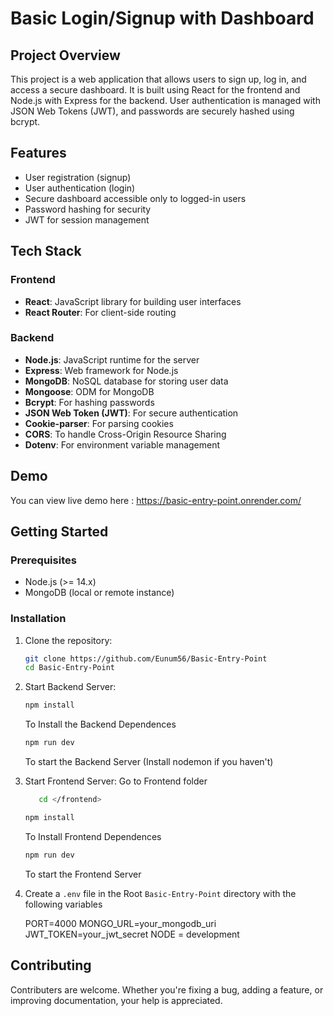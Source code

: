 # Basic Login/Signup with Dashboard

## Project Overview

This project is a web application that allows users to sign up, log in, and access a secure dashboard. It is built using React for the frontend and Node.js with Express for the backend. User authentication is managed with JSON Web Tokens (JWT), and passwords are securely hashed using bcrypt.

## Features

- User registration (signup)
- User authentication (login)
- Secure dashboard accessible only to logged-in users
- Password hashing for security
- JWT for session management

## Tech Stack

### Frontend

- **React**: JavaScript library for building user interfaces
- **React Router**: For client-side routing

### Backend

- **Node.js**: JavaScript runtime for the server
- **Express**: Web framework for Node.js
- **MongoDB**: NoSQL database for storing user data
- **Mongoose**: ODM for MongoDB
- **Bcrypt**: For hashing passwords
- **JSON Web Token (JWT)**: For secure authentication
- **Cookie-parser**: For parsing cookies
- **CORS**: To handle Cross-Origin Resource Sharing
- **Dotenv**: For environment variable management

## Demo

You can view live demo here : https://basic-entry-point.onrender.com/

## Getting Started

### Prerequisites

- Node.js (>= 14.x)
- MongoDB (local or remote instance)

### Installation

1. Clone the repository:

   ```bash
   git clone https://github.com/Eunum56/Basic-Entry-Point
   cd Basic-Entry-Point
   ```

2. Start Backend Server:

   ```bash
   npm install
   ```

   To Install the Backend Dependences

   ```bash
   npm run dev
   ```

   To start the Backend Server (Install nodemon if you haven't)

3. Start Frontend Server:
   Go to Frontend folder

   ```bash
      cd </frontend>
   ```

   ```bash
   npm install
   ```

   To Install Frontend Dependences

   ```bash
   npm run dev
   ```

   To start the Frontend Server

4. Create a `.env` file in the Root `Basic-Entry-Point` directory with the following variables

   PORT=4000
   MONGO_URL=your_mongodb_uri
   JWT_TOKEN=your_jwt_secret
   NODE = development

## Contributing

Contributers are welcome. Whether you're fixing a bug, adding a feature, or improving documentation, your help is appreciated.
